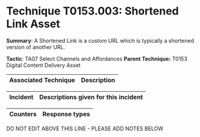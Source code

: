 # Technique T0153.003: Shortened Link Asset

**Summary**: A Shortened Link is a custom URL which is typically a shortened version of another URL.

**Tactic**: TA07 Select Channels and Affordances           **Parent Technique:** T0153 Digital Content Delivery Asset


| Associated Technique | Description |
| --------- | ------------------------- |



| Incident | Descriptions given for this incident |
| -------- | -------------------- |



| Counters | Response types |
| -------- | -------------- |


DO NOT EDIT ABOVE THIS LINE - PLEASE ADD NOTES BELOW